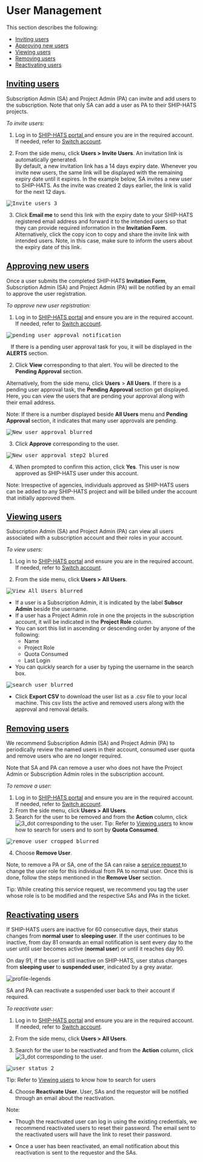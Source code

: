 # User Management 
This section describes the following: 

* [Inviting users](#invite-users)
* [Approving new users](#approve-new-users) 
* [Viewing users](#view-users)
* [Removing users](#remove-user)
* [Reactivating users](#reactivate-user) 



## [Inviting users](#invite-users)
Subscription Admin (SA) and Project Admin (PA) can invite and add users to the subscription. Note that only SA can add a user as PA to their SHIP-HATS projects. 

*To invite users:*

1. Log in to <a href="https://www.ship.gov.sg/"> SHIP-HATS portal </a> and ensure you are in the required account. If needed, refer to [Switch account](https://docs.developer.gov.sg/docs/ship-hats-documentation/#/portal-guide/account-management/account-management?id=switch-account). 

2. From the side menu, click **Users > Invite Users**. An invitation link is automatically generated.  
By default, a new invitation link has a 14 days expiry date.  Whenever you invite new users, the same link will be displayed with the remaining expiry date until it expires. In the example below, SA invites a new user to SHIP-HATS. As the invite was created 2 days earlier, the link is valid for the next 12 days. 

<kbd>![Invite_users_3](Invite_users_3.png)</kbd>

3. Click **Email me** to send this link with the expiry date to your SHIP-HATS registered email address and forward it to the intended users so that they can provide required information in the **Invitation Form**. 
Alternatively, click the copy icon to copy and share the invite link with intended users. Note, in this case, make sure to inform the users about the expiry date of this link. 

## [Approving new users](#approve-new-users) 
Once a user submits the completed SHIP-HATS **Invitation Form**, Subscription Admin (SA) and Project Admin (PA) will be notified by an email to approve the user registration. 

*To approve new user registration:*
1. Log in to <a href="https://www.ship.gov.sg/"> SHIP-HATS portal</a> and ensure you are in the required account. If needed, refer to [Switch account](https://docs.developer.gov.sg/docs/ship-hats-documentation/#/portal-guide/account-management/account-management?id=switch-account). 

<kbd>![pending user approval notification](pending_user_approval_notification.png)</kbd>

&nbsp;&nbsp;&nbsp;If there is a pending user approval task for you, it will be displayed in the **ALERTS** section.  

2. Click **View** corresponding to that alert. You will be directed to the **Pending Approval** section. 

Alternatively, from the side menu, click **Users** > **All Users**. If there is a pending user approval task, the **Pending Approval** section get displayed. Here, you can view the users that are pending your approval along with their email address.  

Note: If there is a number displayed beside **All Users** menu and **Pending Approval** section, it indicates that many user approvals are pending.  

<kbd>![New user approval_blurred](New-user-approval-blurred.png)</kbd>

3. Click **Approve** corresponding to the user. 

<kbd>![New user approval_step2_blured](New-user-approval-step2-blurred.png)</kbd>

4. When prompted to confirm this action, click **Yes**. This user is now approved as SHIP-HATS user under this account. 

Note: Irrespective of agencies, individuals approved as SHIP-HATS users can be added to any SHIP-HATS project and will be billed under the account that initially approved them.  

## [Viewing users](#view-users)

Subscription Admin (SA) and Project Admin (PA) can view all users associated with a subscription account and their roles in your account. 

*To view users:*

1. Log in to <a href="https://www.ship.gov.sg/"> SHIP-HATS portal</a> and ensure you are in the required account. If needed, refer to [Switch account](https://docs.developer.gov.sg/docs/ship-hats-documentation/#/portal-guide/account-management/account-management?id=switch-account). 

2. From the side menu, click **Users > All Users**. 

<kbd>![View_All_Users_blurred](View-All-Users-blurred.png)</kbd>

* If a user is a Subscription Admin, it is indicated by the label **Subscr Admin** beside the username. 
* If a user has a Project Admin role in one the projects in the subscription account, it will be indicated in the **Project Role** column. 
* You can sort this list in ascending or descending order by anyone of the following: 
  * Name 
  * Project Role
  * Quota Consumed
  * Last Login
* You can quickly search for a user by typing the username in the search box. 

<kbd>![search_user_blurred](search-user-blurred.png)</kbd>

* Click **Export CSV** to download the user list as a .csv file to your local machine. This csv lists the active and removed users along with the approval and removal details.

## [Removing users](#remove-user)

We recommend Subscription Admin (SA) and Project Admin (PA) to periodically review the named users in their account, consumed user quota and remove users who are no longer required. 

Note that SA and PA can remove a user who does not have the Project Admin or Subscription Admin roles in the subscription account. 

*To remove a user:* 

1. Log in to <a href="https://www.ship.gov.sg/"> SHIP-HATS portal</a> and ensure you are in the required account. If needed, refer to [Switch account](https://docs.developer.gov.sg/docs/ship-hats-documentation/#/portal-guide/account-management/account-management?id=switch-account). 
2. From the side menu, click **Users > All Users**. 
3. Search for the user to be removed and from the **Action** column, click ![3_dot](3_dot.png) corresponding to the user. 
Tip: Refer to [Viewing users](#view-users) to know how to search for users and to sort by **Quota Consumed**. 

<kbd>![remove_user_cropped_blurred](remove-user-cropped-blurred.png)</kbd>

4. Choose **Remove User**. 

Note, to remove a PA or SA, one of the SA can raise a <a href="https://jira.ship.gov.sg/servicedesk/customer/portal/11/"> service request </a> to change the user role for this individual from PA to normal user. Once this is done, follow the steps mentioned in the **Remove User** section. 

Tip:  While creating this service request, we recommend you tag the user whose role is to be modified and the respective SAs and PAs in the ticket. 

## [Reactivating users](#reactivate-user)

If SHIP-HATS users are inactive for 60 consecutive days, their status changes from **normal user** to **sleeping user**. If the user continues to be inactive, from day 81 onwards an email notification is sent every day to the user until user becomes active (**normal user**) or until it reaches day 90.  

On day 91, if the user is still inactive on SHIP-HATS, user status changes from **sleeping user** to **suspended user**, indicated by a grey avatar.  

![profile-legends](profile-legends.png)</kbd>

SA and PA can reactivate a suspended user back to their account if required. 

*To reactivate user:*

1. Log in to <a href="https://www.ship.gov.sg/"> SHIP-HATS portal</a> and ensure you are in the required account. If needed, refer to [Switch account](https://docs.developer.gov.sg/docs/ship-hats-documentation/#/portal-guide/account-management/account-management?id=switch-account).

2.  From the side menu, click **Users > All Users**. 

3. Search for the user to be reactivated and from the **Action** column, click ![3_dot](3_dot.png) corresponding to the user. 

<kbd>![user_status_2](user_status_2.png)</kbd>

Tip: Refer to [Viewing users](#view-users) to know how to search for users 

4. Choose **Reactivate User**. User, SAs and the requestor will be notified through an email about the reactivation.  

Note:
* Though the reactivated user can log in using the existing credentials, we recommend reactivated users to reset their password. The email sent to the reactivated users will have the link to reset their password. 

* Once a user has been reactivated, an email notification about this reactivation is sent to the requestor and the SAs.
